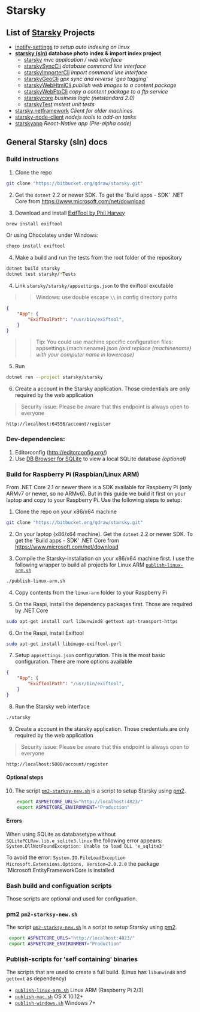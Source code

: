 # Starsky
## List of [Starsky](../readme.md) Projects
 * [inotify-settings](../inotify-settings/readme.md) _to setup auto indexing on linux_
 * __[starsky (sln)](../starsky/readme.md) database photo index & import index project__
    * [starsky](../starsky/starsky/readme.md)  _mvc application / web interface_
    * [starskySyncCli](../starsky/starskysynccli/readme.md)  _database command line interface_
    * [starskyImporterCli](../starsky/starskyimportercli/readme.md)  _import command line interface_
    * [starskyGeoCli](../starsky/starskygeocli/readme.md)  _gpx sync and reverse 'geo tagging'_
    * [starskyWebHtmlCli](../starsky/starskywebhtmlcli/readme.md)  _publish web images to a content package_
    * [starskyWebFtpCli](../starsky/starskywebftpcli/readme.md)  _copy a content package to a ftp service_
    * [starskycore](../starsky/starskycore/readme.md) _business logic (netstandard 2.0)_
    * [starskyTest](../starsky/starskytest/readme.md)  _mstest unit tests_
 * [starsky.netframework](../starsky.netframework/readme.md) _Client for older machines_
 * [starsky-node-client](../starsky-node-client/readme.md) _nodejs tools to add-on tasks_
 * [starskyapp](../starskyapp/readme.md) _React-Native app (Pre-alpha code)_

## General Starsky (sln) docs


### Build instructions

1.  Clone the repo

```sh
git clone "https://bitbucket.org/qdraw/starsky.git"
```

2.  Get the `dotnet` 2.2 or newer SDK. To get the 'Build apps - SDK' .NET Core from https://www.microsoft.com/net/download

3.  Download and install [ExifTool by Phil Harvey](https://www.sno.phy.queensu.ca/~phil/exiftool/)

```sh
brew install exiftool
```

Or using Chocolatey under Windows:

```cmd
choco install exiftool
```   

4. Make a build and run the tests
from the root folder of the repository

```sh
dotnet build starsky
dotnet test starsky/*Tests
```

4.  Link `starsky/starsky/appsettings.json` to the exiftool excutable
>>   Windows: use double escape `\\` in config directory paths

```json
{
    "App": {
        "ExifToolPath": "/usr/bin/exiftool",
    }
}   
```
>>   Tip: You could use machine specific configuration files: appsettings.{machinename}.json _(and replace {machinename} with your computer name in lowercase)_


5.  Run
```sh
dotnet run --project starsky/starsky
```

6.  Create a account in the Starsky application. Those credentials are only required by the web application
> Security issue: Please be aware that this endpoint is always open to everyone

```
http://localhost:64556/account/register
```

### Dev-dependencies:
1.  Editorconfig (http://editorconfig.org/)
2.  Use [DB Browser for SQLite](https://sqlitebrowser.org/) to view a local SQLite database _(optional)_


### Build for Raspberry Pi (Raspbian/Linux ARM)
From .NET Core 2.1 or newer there is a SDK available for Raspberry Pi (only ARMv7 or newer, so no ARMv6).
But in this guide we build it first on your laptop and copy to your Raspberry Pi. Use the following steps to setup:

1.  Clone the repo on your x86/x64 machine

```sh
git clone "https://bitbucket.org/qdraw/starsky.git"
```

2.  On your laptop (x86/x64 machine). Get the `dotnet` 2.2 or newer SDK. To get the 'Build apps - SDK' .NET Core from https://www.microsoft.com/net/download

3.  Compile the Starsky-installation on your x86/x64 machine first. I use the following wrapper to build all projects for Linux ARM [`publish-linux-arm.sh`](publish-linux-arm.sh)

```sh
./publish-linux-arm.sh
```

4.  Copy contents from the `linux-arm` folder to your Raspberry Pi

5.  On the Raspi, install the dependency packages first. Those are required by .NET Core

```sh
sudo apt-get install curl libunwind8 gettext apt-transport-https
```

6.  On the Raspi, install Exiftool

```sh
sudo apt-get install libimage-exiftool-perl
```

7.  Setup `appsettings.json` configuration. This is the most basic configuration. There are more options available

```json
{
    "App": {
        "ExifToolPath": "/usr/bin/exiftool",
    }
}   
```

8.  Run the Starsky web interface

```sh
./starsky
```

9.  Create a account in the starsky application. Those credentials are only required by the web application
> Security issue: Please be aware that this endpoint is always open to everyone

```
http://localhost:5000/account/register
```

#### Optional steps  
10.  The script [`pm2-starksy-new.sh`](starsky/pm2-starksy-new.sh) is a script to setup Starsky using [pm2](http://pm2.keymetrics.io/).

```sh
    export ASPNETCORE_URLS="http://localhost:4823/"
    export ASPNETCORE_ENVIRONMENT="Production"
```

#### Errors
When using SQLite as databasetype without `SQLitePCLRaw.lib.e_sqlite3.linux` the following error appears:
`System.DllNotFoundException: Unable to load DLL 'e_sqlite3'`

To avoid the error: `System.IO.FileLoadException` `Microsoft.Extensions.Options, Version=2.0.2.0` the package `Microsoft.EntityFrameworkCore is installed


### Bash build and configuation scripts

Those scripts are optional and used for configuation.

### pm2 `pm2-starksy-new.sh`
The script [`pm2-starksy-new.sh`](starsky/pm2-starksy-new.sh) is a script to setup Starsky using [pm2](http://pm2.keymetrics.io/).
```sh
 export ASPNETCORE_URLS="http://localhost:4823/"
 export ASPNETCORE_ENVIRONMENT="Production"
```

### Publish-scripts for 'self containing' binaries

The scripts that are used to create a full build. (Linux has `libunwind8` and `gettext` as dependency)
  - [`publish-linux-arm.sh`](publish-linux-arm.sh) Linux ARM (Raspberry Pi 2/3)
  - [`publish-mac.sh`](publish-mac.sh) OS X 10.12+
  - [`publish-windows.sh`](publish-windows.sh) Windows 7+
